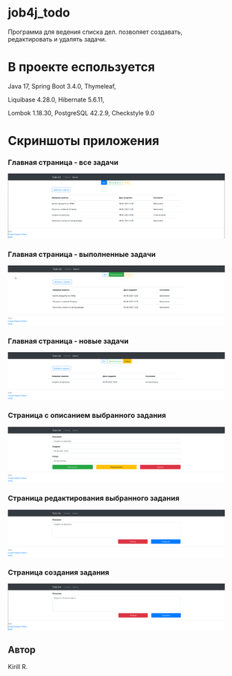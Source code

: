 # job4j_todo
Программа для ведения списка дел. позволяет создавать, редактировать и удалять задачи.

# В проекте еспользуется
Java 17, Spring Boot 3.4.0, Thymeleaf,

Liquibase 4.28.0, Hibernate 5.6.11,

Lombok 1.18.30, PostgreSQL 42.2.9, Checkstyle 9.0

# Скриншоты приложения
### Главная страница - все задачи
![главная страница](./files/главная%20страница.png)
### Главная страница - выполненные задачи
![главная страница](./files/главная%20страница%20выполненные.png)
### Главная страница - новые задачи
![главная страница](./files/главная%20страница%20новые.png)
### Страница с описанием выбранного задания
![главная страница](./files/страница%20с%20описанием%20выбранного%20задания.png)
### Страница редактирования выбранного задания
![главная страница](./files/страница%20редактирования%20задачи.png)
### Страница создания задания
![главная страница](./files/страница%20создания%20задачи.png)

## Автор
Kirill R.
